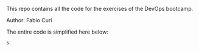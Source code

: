 This repo contains all the code for the exercises of the DevOps bootcamp.

Author: Fabio Curi

The entire code is simplified here below:

```
s
```
